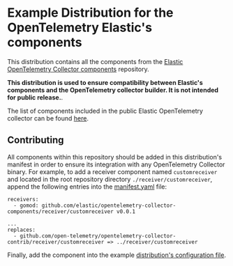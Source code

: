 # Example Distribution for the OpenTelemetry Elastic's components

This distribution contains all the components from the [Elastic OpenTelemetry Collector components](https://github.com/elastic/opentelemetry-collector-components) repository.

**This distribution is used to ensure compatibility between Elastic's components and the OpenTelemetry collector builder. It is not intended for public release.**.

The list of components included in the public Elastic OpenTelemetry collector can be found [here](https://github.com/elastic/elastic-agent/blob/main/internal/pkg/otel/README.md).

## Contributing

All components within this repository should be added in this distribution's manifest in order to ensure its integration with any OpenTelemetry Collector binary. For example, to add a receiver component named `customreceiver` and located in the root repository directory `./receiver/customreceiver`, append the following entries into the [manifest.yaml](./manifest.yaml) file:

```
receivers:
  - gomod: github.com/elastic/opentelemetry-collector-components/receiver/customreceiver v0.0.1

...
replaces:
  - github.com/open-telemetry/opentelemetry-collector-contrib/receiver/customreceiver => ../receiver/customreceiver
```

Finally, add the component into the example [distribution's configuration file](./config.yaml).
